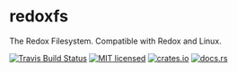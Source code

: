 # redoxfs
The Redox Filesystem. Compatible with Redox and Linux.

[![Travis Build Status](https://travis-ci.org/redox-os/redoxfs.svg?branch=master)](https://travis-ci.org/redox-os/redoxfs)
[![MIT licensed](https://img.shields.io/badge/license-MIT-blue.svg)](./LICENSE)
[![crates.io](http://meritbadge.herokuapp.com/redoxfs)](https://crates.io/crates/redoxfs)
[![docs.rs](https://docs.rs/redoxfs/badge.svg)](https://docs.rs/redoxfs)
